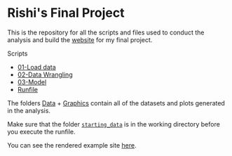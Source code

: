 # Rishi's Final Project

This is the repository for all the scripts and files used to conduct the analysis and build the [website](https://uc-cfss.github.io/fp-rishigarora/index.html) for my final project.  

Scripts

* [01-Load data](https://github.com/uc-cfss/fp-rishigarora/blob/master/01%20-%20load%20data.R)
* [02-Data Wrangling](https://github.com/uc-cfss/fp-rishigarora/blob/master/02%20-%20data%20wrangling.R)
* [03-Model](https://github.com/uc-cfss/fp-rishigarora/blob/master/03%20-%20model.R)
* [Runfile](https://github.com/uc-cfss/fp-rishigarora/blob/master/runfile.R)

The folders [Data](https://github.com/uc-cfss/fp-rishigarora/tree/master/data) + [Graphics](https://github.com/uc-cfss/fp-rishigarora/tree/master/graphics) contain all of the datasets and plots generated in the analysis. 

Make sure that the folder [`starting_data`](https://github.com/uc-cfss/fp-rishigarora/tree/master/starting_data) is in the working directory before you execute the runfile. 


You can see the rendered example site [here](https://uc-cfss.github.io/fp-template/).